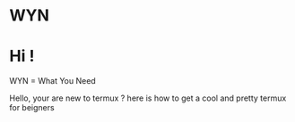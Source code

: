 # WYN


# Hi !



WYN = What You Need




Hello, your are new to termux ? here is how to get a cool and pretty termux for beigners




